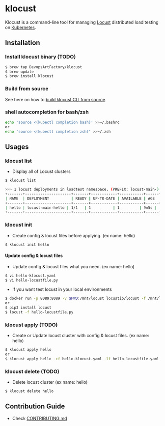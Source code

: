 # klocust
Klocust is a command-line tool for managing [Locust](https://locust.io/) distributed load testing on [Kubernetes](https://kubernetes.io/).  

## Installation
### Install klocust binary (TODO)
```bash
$ brew tap DevopsArtFactory/klocust
$ brew update
$ brew install klocust 
``` 

### Build from source
See here on how to [build klocust CLI from source](./docs/build_from_source.md).

### shell autocompletion for bash/zsh
```bash
echo 'source <(kubectl completion bash)' >>~/.bashrc
or
echo 'source <(kubectl completion zsh)' >>~/.zsh
```

## Usages

### klocust list
- Display all of Locust clusters
```bash
$ klocust list

>>> 1 locust deployments in loadtest namespace. (PREFIX: locust-main-)
+-------+---------------------+-------+------------+-----------+------+
| NAME  | DEPLOYMENT          | READY | UP-TO-DATE | AVAILABLE | AGE  |
+-------+---------------------+-------+------------+-----------+------+
| hello | locust-main-hello | 1/1   | 1          | 1         | 9m5s |
+-------+---------------------+-------+------------+-----------+------+
```

### klocust init
- Create config & locust files before applying. (ex name: hello)
```bash
$ klocust init hello
```

#### Update config & locust files
* Update config & locust files what you need. (ex name: hello)
```bash
$ vi hello-klocust.yaml
$ vi hello-locustfile.py
```

* If you want test locust in your local environments
```bash
$ docker run -p 8089:8089 -v $PWD:/mnt/locust locustio/locust -f /mnt/locust/hello-locustfile.py
or 
$ pip3 install locust
$ locust -f hello-locustfile.py
```


### klocust apply (TODO)
- Create or Update locust cluster with config & locust files. (ex name: hello)
```bash
$ klocust apply hello
or
$ klocust apply hello -cf hello-klocust.yaml -lf hello-locustfile.yaml
```

### klocust delete (TODO)
- Delete locust cluster (ex name: hello)
```bash
$ klocust delete hello
```

## Contribution Guide
- Check [CONTRIBUTING.md](CONTRIBUTING.md) 


